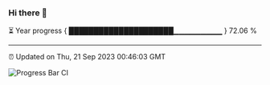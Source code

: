 ### Hi there 👋

⏳ Year progress { █████████████████████▁▁▁▁▁▁▁▁▁ } 72.06 %

---

⏰ Updated on Thu, 21 Sep 2023 00:46:03 GMT

![Progress Bar CI](https://github.com/liununu/liununu/workflows/Progress%20Bar%20CI/badge.svg)
